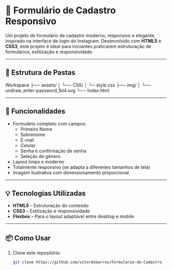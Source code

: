 # 📝 Formulário de Cadastro Responsivo

Um projeto de formulário de cadastro moderno, responsivo e elegante, inspirado na interface de login do Instagram. Desenvolvido com **HTML5** e **CSS3**, este projeto é ideal para iniciantes praticarem estruturação de formulários, estilização e responsividade.

---

## 📁 Estrutura de Pastas

Workspace
├── assets/
│   └── CSS/
│       └─ style.css
├── img/
│   └── undraw_enter-password_1kl4.svg
└── Index.html

---

## 🚀 Funcionalidades

- Formulário completo com campos:
  - Primeiro Nome
  - Sobrenome
  - E-mail
  - Celular
  - Senha e confirmação de senha
  - Seleção de gênero
- Layout limpo e moderno
- Totalmente responsivo (se adapta a diferentes tamanhos de tela)
- Imagem ilustrativa com dimensionamento proporcional

---

## 💡 Tecnologias Utilizadas

- **HTML5** – Estruturação do conteúdo
- **CSS3** – Estilização e responsividade
- **Flexbox** – Para o layout adaptável entre desktop e mobile

---

## 📦 Como Usar

1. Clone este repositório:
   ```bash
   git clone https://github.com/vitordsbarros/Formulario-de-Cadastro
